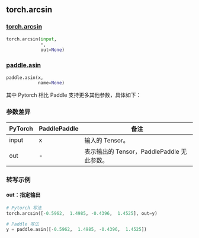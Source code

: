 ## torch.arcsin
### [torch.arcsin](https://pytorch.org/docs/stable/generated/torch.arcsin.html?highlight=arcsin#torch.arcsin)

```python
torch.arcsin(input,
             *,
             out=None)
```

### [paddle.asin](https://www.paddlepaddle.org.cn/documentation/docs/zh/api/paddle/asin_cn.html#asin)

```python
paddle.asin(x,
            name=None)
```

其中 Pytorch 相比 Paddle 支持更多其他参数，具体如下：
### 参数差异
| PyTorch       | PaddlePaddle | 备注                                                   |
| ------------- | ------------ | ------------------------------------------------------ |
| input         | x            | 输入的 Tensor。                                      |
| out           | -            | 表示输出的 Tensor，PaddlePaddle 无此参数。               |


### 转写示例
#### out：指定输出
```python
# Pytorch 写法
torch.arcsin([-0.5962,  1.4985, -0.4396,  1.4525], out=y)

# Paddle 写法
y = paddle.asin([-0.5962,  1.4985, -0.4396,  1.4525])
```
